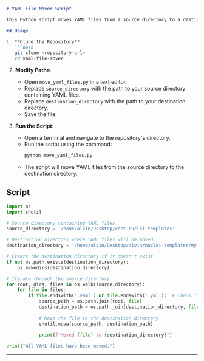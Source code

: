 ```markdown
# YAML File Mover Script

This Python script moves YAML files from a source directory to a destination directory.

## Usage

1. **Clone the Repository**:
   ```bash
   git clone <repository-url>
   cd yaml-file-mover
   ```

2. **Modify Paths**:
   - Open `move_yaml_files.py` in a text editor.
   - Replace `source_directory` with the path to your source directory containing YAML files.
   - Replace `destination_directory` with the path to your destination directory.
   - Save the file.

3. **Run the Script**:
   - Open a terminal and navigate to the repository's directory.
   - Run the script using the command:
     ```bash
     python move_yaml_files.py
     ```
   - The script will move YAML files from the source directory to the destination directory.

## Script

```python
import os
import shutil

# Source directory containing YAML files
source_directory = '/home/alvin/Desktop/cent-nuclei-templates'

# Destination directory where YAML files will be moved
destination_directory = '/home/alvin/Desktop/alvin/nuclei-templates/my-nuclei-templates'

# Create the destination directory if it doesn't exist
if not os.path.exists(destination_directory):
    os.makedirs(destination_directory)

# Iterate through the source directory
for root, dirs, files in os.walk(source_directory):
    for file in files:
        if file.endswith('.yaml') or file.endswith('.yml'):  # Check if it's a YAML file
            source_path = os.path.join(root, file)
            destination_path = os.path.join(destination_directory, file)
            
            # Move the file to the destination directory
            shutil.move(source_path, destination_path)
            
            print(f"Moved {file} to {destination_directory}")

print("All YAML files have been moved.")
```

---


